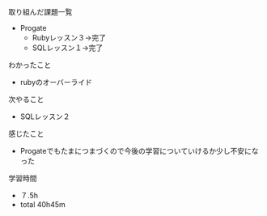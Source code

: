 取り組んだ課題一覧
* Progate
  * Rubyレッスン３→完了
  * SQLレッスン１→完了

わかったこと
* rubyのオーバーライド

次やること
* SQLレッスン２

感じたこと
* Progateでもたまにつまづくので今後の学習についていけるか少し不安になった
    
学習時間
* ７.5h
 * total 40h45m

